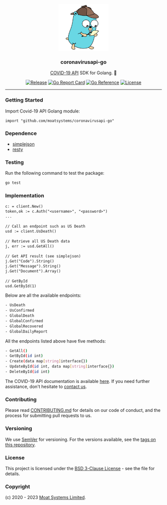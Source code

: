 <div align="center">

  <img alt="coronavirusapi-go logo" src="assets/go.png" height="150" />
  <h3 align="center">coronavirusapi-go</h3>
  <p align="center"><a href="https://moatsystems.com/covid19-api/">COVID-19 API</a> SDK for Golang. 🦠 </p>

[![Release](https://img.shields.io/github/release/moatsystems/coronavirusapi-go.svg)](https://github.com/moatsystems/coronavirusapi-go/releases/latest)
[![Go Report Card](https://goreportcard.com/badge/github.com/moatsystems/coronavirusapi-go)](https://goreportcard.com/report/github.com/moatsystems/coronavirusapi-go)
[![Go Reference](https://pkg.go.dev/badge/github.com/moatsystems/coronavirusapi-go.svg)](https://pkg.go.dev/github.com/moatsystems/coronavirusapi-go)
[![License](https://img.shields.io/github/license/moatsystems/coronavirusapi-go)](/LICENSE)

</div>

---

### Getting Started

Import Covid-19 API Golang module:
 
```golang
import "github.com/moatsystems/coronavirusapi-go"
```

### Dependence

- [simplejson](https://github.com/bitly/go-simplejson)
- [resty](https://github.com/go-resty/resty)


### Testing

Run the following command to test the package:

```sh
go test
```

### Implementation

```golang
c: = client.New()
token,ok := c.Auth("<username>", "<password>")
...

// Call an endpoint such as US Death
usd := client.UsDeath()
  
// Retrieve all US Death data
j, err := usd.GetAll()

// Get API result (see simplejson)
j.Get("Code").String()
j.Get("Message").String()
j.Get("Document").Array()

// GetById
usd.GetById(1)
```

Below are all the available endpoints:

```sh
- UsDeath  
- UsConfirmed  
- GlobalDeath  
- GlobalConfirmed  
- GlobalRecovered  
- GlobalDailyReport 
```

All the endpoints listed above have five methods:

```sh
- GetAll()
- GetById(id int)
- Create(data map[string]interface{})
- UpdateById(id int, data map[string]interface{})
- DeleteById(id int)  
```

The COVID-19 API documentation is available [here](https://docs.covid19api.dev/). If you need further assistance, don't hesitate to [contact us](https://moatsystems.com/contact/).

### Contributing

Please read [CONTRIBUTING.md](https://gist.github.com/PurpleBooth/b24679402957c63ec426) for details on our code of conduct, and the process for submitting pull requests to us.

### Versioning

We use [SemVer](http://semver.org/) for versioning. For the versions available, see the [tags on this repository](https://github.com/moatsystems/coronavirusapi-go/tags).

### License

This project is licensed under the [BSD 3-Clause License](LICENSE) - see the file for details.

### Copyright

(c) 2020 - 2023 [Moat Systems Limited](https://moatsystems.com).
